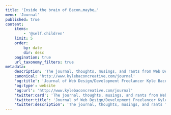 ```yaml
---
title: 'Inside the brain of Bacon…maybe…'
menu: 'Journal'
published: true
content:
    items:
        - '@self.children'
    limit: 5
    order:
        by: date
        dir: desc
    pagination: true
    url_taxonomy_filters: true
metadata:
    description: 'The journal, thoughts, musings, and rants from Web Developer and Designer Kyle Bacon.'
    canonical: 'http://www.kylebaconcreative.com/journal'
    'og:title': 'Journal of Web Design/Development Freelancer Kyle Bacon'
    'og:type': website
    'og:url': 'http://www.kylebaconcreative.com/journal'
    'twitter:card': 'The journal, thoughts, musings, and rants from Web Developer and Designer Kyle Bacon.'
    'twitter:title': 'Journal of Web Design/Development Freelancer Kyle Bacon'
    'twitter:description': 'The journal, thoughts, musings, and rants from Web Developer and Designer Kyle Bacon.'
---
```

